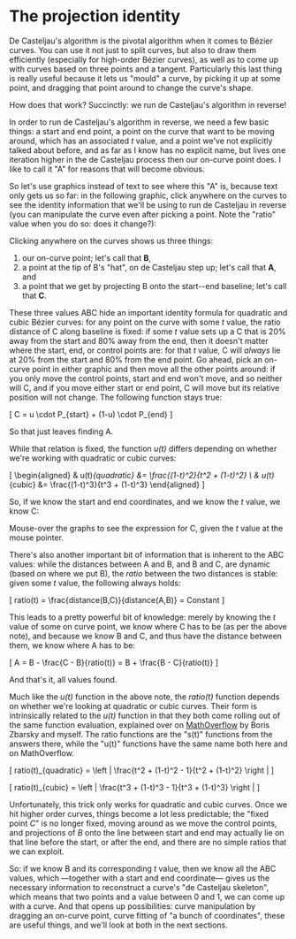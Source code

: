 # The projection identity

De Casteljau's algorithm is the pivotal algorithm when it comes to Bézier curves. You can use it not just to split curves, but also to draw them efficiently (especially for high-order Bézier curves), as well as to come up with curves based on three points and a tangent. Particularly this last thing is really useful because it lets us "mould" a curve, by picking it up at some point, and dragging that point around to change the curve's shape.

How does that work? Succinctly: we run de Casteljau's algorithm in reverse!

In order to run de Casteljau's algorithm in reverse, we need a few basic things: a start and end point, a point on the curve that want to be moving around, which has an associated *t* value, and a point we've not explicitly talked about before, and as far as I know has no explicit name, but lives one iteration higher in the de Casteljau process then our on-curve point does. I like to call it "A" for reasons that will become obvious.

So let's use graphics instead of text to see where this "A" is, because text only gets us so far: in the following graphic, click anywhere on the curves to see the identity information that we'll be using to run de Casteljau in reverse (you can manipulate the curve even after picking a point. Note the "ratio" value when you do so: does it change?):

<div className="figure">
  <Graphic inline={true} title="Projections in a quadratic Bézier curve" setup={this.setupQuadratic} draw={this.draw} onClick={this.onClick} />
  <Graphic inline={true} title="Projections in a cubic Bézier curve" setup={this.setupCubic} draw={this.draw} onClick={this.onClick} />
</div>

Clicking anywhere on the curves shows us three things:

1. our on-curve point; let's call that <b>B</b>,
2. a point at the tip of B's "hat", on de Casteljau step up; let's call that <b>A</b>, and
3. a point that we get by projecting B onto the start--end baseline; let's call that <b>C</b>.

These three values ABC hide an important identity formula for quadratic and cubic Bézier curves: for any point on the curve with some *t* value, the ratio distance of C along baseline is fixed: if some *t* value sets up a C that is 20% away from the start and 80% away from the end, then it doesn't matter where the start, end, or control points are: for that *t* value, C will *always* lie at 20% from the start and 80% from the end point. Go ahead, pick an on-curve point in either graphic and then move all the other points around: if you only move the control points, start and end won't move, and so neither will C, and if you move either start or end point, C will move but its relative position will not change. The following function stays true:

\[
  C = u \cdot P_{start} + (1-u) \cdot P_{end}
\]

So that just leaves finding A.

<div className="note">

While that relation is fixed, the function *u(t)* differs depending on whether we're working
with quadratic or cubic curves:

\[
\begin{aligned}
& u(t)_{quadratic} &= \frac{(1-t)^2}{t^2 + (1-t)^2} \\
& u(t)_{cubic} &= \frac{(1-t)^3}{t^3 + (1-t)^3}
\end{aligned}
\]

So, if we know the start and end coordinates, and we know the *t* value, we know C:

<div className="figure">
  <Graphic inline={true} title="Quadratic value of C for t" draw={this.drawQCT} onMouseMove={this.setCT}/>
  <Graphic inline={true} title="Cubic value of C for t" draw={this.drawCCT} onMouseMove={this.setCT}/>
</div>

Mouse-over the graphs to see the expression for C, given the *t* value at the mouse pointer.

</div>

There's also another important bit of information that is inherent to the ABC values: while the distances between A and B, and B and C, are dynamic (based on where we put B), the *ratio* between the two distances is stable: given some *t* value, the following always holds:

\[
  ratio(t) = \frac{distance(B,C)}{distance(A,B)} = Constant
\]

This leads to a pretty powerful bit of knowledge: merely by knowing the *t* value of some on curve point, we know where C has to be (as per the above note), and because we know B and C, and thus have the distance between them, we know where A has to be:

\[
  A = B - \frac{C - B}{ratio(t)} = B + \frac{B - C}{ratio(t)}
\]

And that's it, all values found.

<div className="note">

Much like the *u(t)* function in the above note, the *ratio(t)* function depends on whether we're looking at quadratic or cubic curves. Their form is intrinsically related to the *u(t)* function in that they both come rolling out of the same function evaluation, explained over on [MathOverflow](http://mathoverflow.net/questions/122257/finding-the-formula-for-Bézier-curve-ratios-hull-point-point-baseline) by Boris Zbarsky and myself. The ratio functions are the "s(t)" functions from the answers there, while the "u(t)" functions have the same name both here and on MathOverflow.

\[
  ratio(t)_{quadratic} = \left | \frac{t^2 + (1-t)^2 - 1}{t^2 + (1-t)^2} \right |
\]

\[
  ratio(t)_{cubic} = \left | \frac{t^3 + (1-t)^3 - 1}{t^3 + (1-t)^3} \right |
\]

Unfortunately, this trick only works for quadratic and cubic curves. Once we hit higher order curves, things become a lot less predictable; the "fixed point *C*" is no longer fixed, moving around as we move the control points, and projections of *B* onto the line between start and end may actually lie on that line before the start, or after the end, and there are no simple ratios that we can exploit.

</div>

So: if we know B and its corresponding *t* value, then we know all the ABC values, which —together with a start and end coordinate— gives us the necessary information to reconstruct a curve's "de Casteljau skeleton", which means that two points and a value between 0 and 1, we can come up with a curve. And that opens up possibilities: curve manipulation by dragging an on-curve point, curve fitting of "a bunch of coordinates", these are useful things, and we'll look at both in the next sections.
